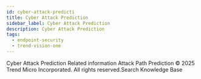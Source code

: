```yaml
---
id: cyber-attack-predicti
title: Cyber Attack Prediction
sidebar_label: Cyber Attack Prediction
description: Cyber Attack Prediction
tags:
  - endpoint-security
  - trend-vision-one
---
```


 Cyber Attack Prediction Related information Attack Path Prediction © 2025 Trend Micro Incorporated. All rights reserved.Search Knowledge Base